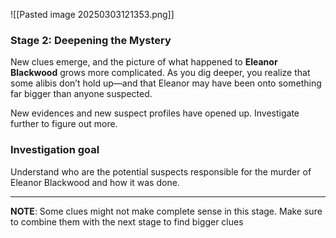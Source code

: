![[Pasted image 20250303121353.png]]
### **Stage 2: Deepening the Mystery**

New clues emerge, and the picture of what happened to **Eleanor Blackwood** grows more complicated. As you dig deeper, you realize that some alibis don’t hold up—and that Eleanor may have been onto something far bigger than anyone suspected.

New evidences and new suspect profiles have opened up. Investigate further to figure out more.
### **Investigation goal**
Understand who are the potential suspects responsible for the murder of Eleanor Blackwood and how it was done.

---
**NOTE**: Some clues might not make complete sense in this stage. Make sure to combine them with the next stage to find bigger clues